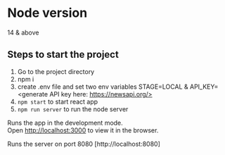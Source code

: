 # Node version
14 & above

## Steps to start the project
1. Go to the project directory
2. npm i
3. create .env file and set two env variables
   STAGE=LOCAL & 
   API_KEY=<generate API key here: https://newsapi.org/>
4. `npm start` to start react app
5. `npm run server` to run the node server

Runs the app in the development mode.\
Open [http://localhost:3000](http://localhost:3000) to view it in the browser.

Runs the server on port 8080 [http://localhost:8080]
